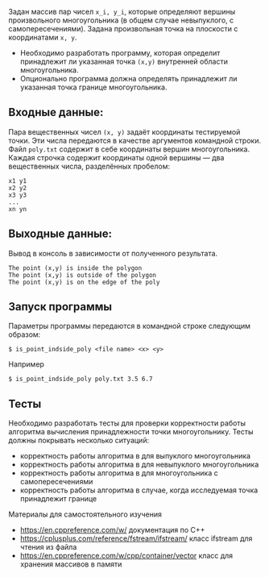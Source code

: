 Задан массив пар чисел `x_i, y_i`, которые определяют вершины произвольного многоугольника (в общем случае невыпуклого, с самопересечениями). Задана произвольная точка на плоскости с координатами `x, y`.

* Необходимо разработать программу, которая определит принадлежит ли указанная точка `(x,y)` внутренней области многоугольника. 
* Опционально программа должна определять  принадлежит ли указанная точка границе многоугольника.

## Входные данные:
Пара вещественных чисел `(x, y)` задаёт координаты тестируемой точки. Эти числа передаются в качестве аргументов командной строки.
Файл `poly.txt` содержит в себе координаты вершин многоугольника. Каждая строчка содержит координаты одной вершины — два вещественных числа, разделённых пробелом:
```
x1 y1
x2 y2
x3 y3
...
xn yn
```

## Выходные данные:
Вывод в консоль в зависимости от полученного результата.
```
The point (x,y) is inside the polygon
The point (x,y) is outside of the polygon
The point (x,y) is on the edge of the poly
```

## Запуск программы
Параметры программы передаются в командной строке следующим образом:
```
$ is_point_indside_poly <file name> <x> <y>
```
Например
```
$ is_point_indside_poly poly.txt 3.5 6.7
```

## Тесты
Необходимо разработать тесты для проверки корректности работы алгоритма вычисления принадлежности точки многоугольнику. Тесты должны покрывать несколько ситуаций:
* корректность работы алгоритма в для выпуклого многоугольника
* корректность работы алгоритма в для невыпуклого многоугольника
* корректность работы алгоритма в для многоугольника с самопересечениями
* корректность работы алгоритма в случае, когда исследуемая точка принадлежит границе

Материалы для самостоятельного изучения
* https://en.cppreference.com/w/ документация по C++
* https://cplusplus.com/reference/fstream/ifstream/ класс ifstream для чтения из файла
* https://en.cppreference.com/w/cpp/container/vector класс для хранения массивов в памяти